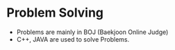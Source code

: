 # Problem Solving

- Problems are mainly in BOJ (Baekjoon Online Judge)
- C++, JAVA are used to solve Problems.


